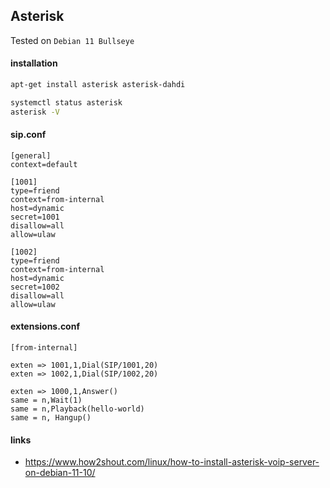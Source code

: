 ## Asterisk

Tested on `Debian 11 Bullseye`

#### installation

```bash
apt-get install asterisk asterisk-dahdi

systemctl status asterisk
asterisk -V
```

#### sip.conf

```config
[general]
context=default

[1001]
type=friend
context=from-internal
host=dynamic
secret=1001
disallow=all
allow=ulaw

[1002]
type=friend
context=from-internal
host=dynamic
secret=1002
disallow=all
allow=ulaw
```

#### extensions.conf

```config
[from-internal]

exten => 1001,1,Dial(SIP/1001,20)
exten => 1002,1,Dial(SIP/1002,20)

exten => 1000,1,Answer()
same = n,Wait(1)
same = n,Playback(hello-world)
same = n, Hangup()
```

#### links

- https://www.how2shout.com/linux/how-to-install-asterisk-voip-server-on-debian-11-10/
